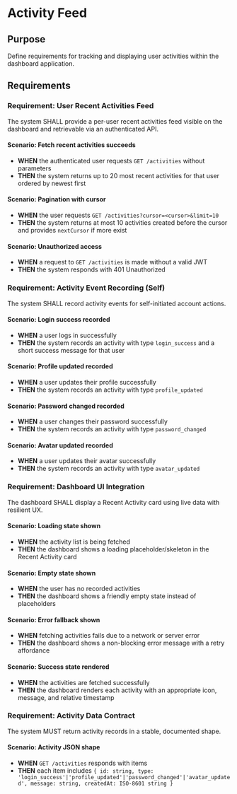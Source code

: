 # Activity Feed

## Purpose

Define requirements for tracking and displaying user activities within the dashboard application.

## Requirements

### Requirement: User Recent Activities Feed

The system SHALL provide a per-user recent activities feed visible on the dashboard and retrievable via an authenticated API.

#### Scenario: Fetch recent activities succeeds

- **WHEN** the authenticated user requests `GET /activities` without parameters
- **THEN** the system returns up to 20 most recent activities for that user ordered by newest first

#### Scenario: Pagination with cursor

- **WHEN** the user requests `GET /activities?cursor=<cursor>&limit=10`
- **THEN** the system returns at most 10 activities created before the cursor and provides `nextCursor` if more exist

#### Scenario: Unauthorized access

- **WHEN** a request to `GET /activities` is made without a valid JWT
- **THEN** the system responds with 401 Unauthorized

### Requirement: Activity Event Recording (Self)

The system SHALL record activity events for self-initiated account actions.

#### Scenario: Login success recorded

- **WHEN** a user logs in successfully
- **THEN** the system records an activity with type `login_success` and a short success message for that user

#### Scenario: Profile updated recorded

- **WHEN** a user updates their profile successfully
- **THEN** the system records an activity with type `profile_updated`

#### Scenario: Password changed recorded

- **WHEN** a user changes their password successfully
- **THEN** the system records an activity with type `password_changed`

#### Scenario: Avatar updated recorded

- **WHEN** a user updates their avatar successfully
- **THEN** the system records an activity with type `avatar_updated`

### Requirement: Dashboard UI Integration

The dashboard SHALL display a Recent Activity card using live data with resilient UX.

#### Scenario: Loading state shown

- **WHEN** the activity list is being fetched
- **THEN** the dashboard shows a loading placeholder/skeleton in the Recent Activity card

#### Scenario: Empty state shown

- **WHEN** the user has no recorded activities
- **THEN** the dashboard shows a friendly empty state instead of placeholders

#### Scenario: Error fallback shown

- **WHEN** fetching activities fails due to a network or server error
- **THEN** the dashboard shows a non-blocking error message with a retry affordance

#### Scenario: Success state rendered

- **WHEN** the activities are fetched successfully
- **THEN** the dashboard renders each activity with an appropriate icon, message, and relative timestamp

### Requirement: Activity Data Contract

The system MUST return activity records in a stable, documented shape.

#### Scenario: Activity JSON shape

- **WHEN** `GET /activities` responds with items
- **THEN** each item includes `{ id: string, type: 'login_success'|'profile_updated'|'password_changed'|'avatar_updated', message: string, createdAt: ISO-8601 string }`
